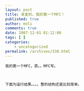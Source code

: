```yaml
---
layout: post
title: 亲爱的，我的第一个MFC！
published: true
author: moli
comments: true
date: 2007-12-01 01:12:00
tags: [ ]
categories:
    - uncategorized
permalink: /archives/330.html
---
```


  
    
  
  
  
    我的第一个MFC，恩。。MFC写。
  
  
  
    下面为运行结果。。。。整的结构还是比较简单。
  





